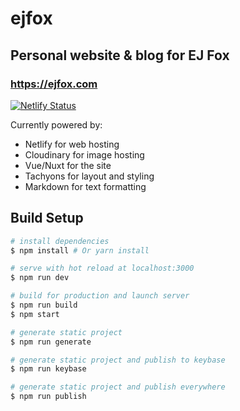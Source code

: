 # ejfox
## Personal website & blog for EJ Fox
### <https://ejfox.com>
[![Netlify Status](https://api.netlify.com/api/v1/badges/ff495492-f06f-44e1-8986-fe4b47981237/deploy-status)](https://app.netlify.com/sites/ejfoxcom/deploys)

Currently powered by:
+ Netlify for web hosting
+ Cloudinary for image hosting
+ Vue/Nuxt for the site
+ Tachyons for layout and styling
+ Markdown for text formatting


## Build Setup

``` bash
# install dependencies
$ npm install # Or yarn install

# serve with hot reload at localhost:3000
$ npm run dev

# build for production and launch server
$ npm run build
$ npm start

# generate static project
$ npm run generate

# generate static project and publish to keybase
$ npm run keybase

# generate static project and publish everywhere
$ npm run publish
```
